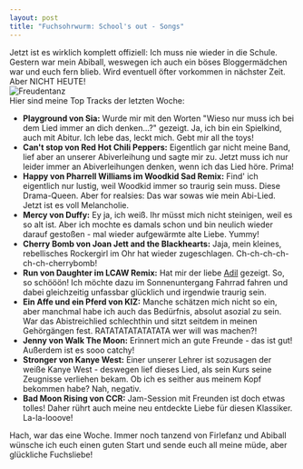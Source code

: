 ```yaml
---
layout: post
title: "Fuchsohrwurm: School's out - Songs"
---
```


Jetzt ist es wirklich komplett offiziell: Ich muss nie wieder in die Schule. Gestern war mein Abiball, weswegen ich auch ein böses Bloggermädchen war und euch fern blieb. Wird eventuell öfter vorkommen in nächster Zeit. Aber NICHT HEUTE!  
![Freudentanz](https://farm4.staticflickr.com/3665/13541629855_772f368f80_c.jpg)  
Hier sind meine Top Tracks der letzten Woche:  

* **Playground von Sia:** Wurde mir mit den Worten "Wieso nur muss ich bei dem Lied immer an dich denken...?" gezeigt. Ja, ich bin ein Spielkind, auch mit Abitur. Ich lebe das, leckt mich. Gebt mir all the toys!  
* **Can't stop von Red Hot Chili Peppers:** Eigentlich gar nicht meine Band, lief aber an unserer Abiverleihung und sagte mir zu. Jetzt muss ich nur leider immer an Abiverleihungen denken, wenn ich das Lied höre. Prima!  
* **Happy von Pharrell Williams im Woodkid Sad Remix:** Find' ich eigentlich nur lustig, weil Woodkid immer so traurig sein muss. Diese Drama-Queen. Aber for realsies: Das war sowas wie mein Abi-Lied. Jetzt ist es voll Melancholie.  
* **Mercy von Duffy:** Ey ja, ich weiß. Ihr müsst mich nicht steinigen, weil es so alt ist. Aber ich mochte es damals schon und bin neulich wieder darauf gestoßen - mal wieder aufgewärmte alte Liebe. Yummy!  
* **Cherry Bomb von Joan Jett and the Blackhearts:** Jaja, mein kleines, rebellisches Rockergirl im Ohr hat wieder zugeschlagen. Ch-ch-ch-ch-ch-ch-cherrybomb!  
* **Run von Daughter im LCAW Remix:** Hat mir der liebe [Adil](http://magazin.fuchsgehtum.de/adil/) gezeigt. So, so schööön! Ich möchte dazu im Sonnenuntergang Fahrrad fahren und dabei gleichzeitig unfassbar glücklich und irgendwie traurig sein.  
* **Ein Affe und ein Pferd von KIZ:** Manche schätzen mich nicht so ein, aber manchmal habe ich auch das Bedürfnis, absolut asozial zu sein. War das Abistreichlied schlechthin und sitzt seitdem in meinen Gehörgängen fest. RATATATATATATATA wer will was machen?!  
* **Jenny von Walk The Moon:** Erinnert mich an gute Freunde - das ist gut! Außerdem ist es sooo catchy!  
* **Stronger von Kanye West:** Einer unserer Lehrer ist sozusagen der weiße Kanye West - deswegen lief dieses Lied, als sein Kurs seine Zeugnisse verliehen bekam. Ob ich es seither aus meinem Kopf bekommen habe? Nah, negativ.  
* **Bad Moon Rising von CCR:** Jam-Session mit Freunden ist doch etwas tolles! Daher rührt auch meine neu entdeckte Liebe für diesen Klassiker. La-la-looove!  

Hach, war das eine Woche. Immer noch tanzend von Firlefanz und Abiball wünsche ich euch einen guten Start und sende euch all meine müde, aber glückliche Fuchsliebe!